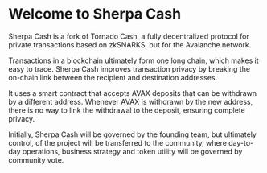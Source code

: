 # Welcome to Sherpa Cash

Sherpa Cash is a fork of Tornado Cash, a fully decentralized protocol for private transactions based on zkSNARKS, but for the Avalanche network.

Transactions in a blockchain ultimately form one long chain, which makes it easy to trace. Sherpa Cash improves transaction privacy by breaking the on-chain link between the recipient and destination addresses.

It uses a smart contract that accepts AVAX deposits that can be withdrawn by a different address. Whenever AVAX is withdrawn by the new address, there is no way to link the withdrawal to the deposit, ensuring complete privacy.

Initially, Sherpa Cash will be governed by the founding team, but ultimately control, of the project will be transferred to the community, where day-to-day operations, business strategy and token utility will be governed by community vote.

